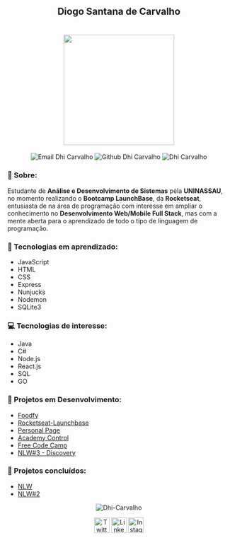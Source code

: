 <h2 align="center">
Diogo Santana de Carvalho
</h2>
<h1 align="center">
    <img src="https://images2.imgbox.com/7c/82/ADR3x8b2_o.jpg" width="250">
</h1>


<p align="center">
<img src="https://img.shields.io/badge/-Gmail-c14438?style=flat-square&logo=Gmail&logoColor=white&link=mailto:dhi.carvalho85@gmail.com" alt="Email Dhi Carvalho"/>
<img src="https://img.shields.io/badge/-Github-000?style=flat-square&logo=Github&logoColor=white&link=https://github.com/Dhi-Carvalho" alt="Github Dhi Carvalho"/>
<img src="https://komarev.com/ghpvc/?username=Dhi-Carvalho" alt="Dhi Carvalho" /> </p>
</p>

### 👦 Sobre:

Estudante de **Análise e Desenvolvimento de Sistemas** pela **UNINASSAU**, no momento realizando o **Bootcamp LaunchBase**, da **Rocketseat**, entusiasta de na área de programação com interesse em ampliar o conhecimento no **Desenvolvimento Web/Mobile Full Stack**, mas com a mente aberta para o aprendizado de todo o tipo de linguagem de programação.

### 📝 Tecnologias em aprendizado:

- JavaScript
- HTML
- CSS
- Express
- Nunjucks
- Nodemon
- SQLite3

### 💻 Tecnologias de interesse:

- Java
- C#
- Node.js
- React.js
- SQL
- GO

### 🔨 Projetos em Desenvolvimento:

- [Foodfy](https://github.com/Dhi-Carvalho/Foodfy)
- [Rocketseat-Launchbase](https://github.com/Dhi-Carvalho/Rocketseat-Launchbase)
- [Personal Page](https://github.com/Dhi-Carvalho/PersonalPage)
- [Academy Control](https://github.com/Dhi-Carvalho/academycontrol)
- [Free Code Camp](https://github.com/Dhi-Carvalho/freeCodeCamp)
- [NLW#3 - Discovery](https://github.com/Dhi-Carvalho/NLW3_Discovery)

### 🚀 Projetos concluídos:

- [NLW](https://github.com/Dhi-Carvalho/nlw)
- [NLW#2](https://github.com/Dhi-Carvalho/NLW2)

<p align="center">
<img src="https://github-readme-stats.vercel.app/api?username=Dhi-Carvalho&show_icons=true" alt="Dhi-Carvalho" />
</p>

<p align="center">
<a href="https://twitter.com/DhiCarvalho85" target="blank"><img align="center" src="https://cdn.jsdelivr.net/npm/simple-icons@3.0.1/icons/twitter.svg" alt="Twitter Dhi Carvalho" height="35" width="35" /></a>
<a href="https://www.linkedin.com/in/dhi-carvalho/" target="blank"><img align="center" src="https://cdn.jsdelivr.net/npm/simple-icons@3.0.1/icons/linkedin.svg" alt="Linkedin Dhi Carvalho" height="35" width="35" /></a>
<a href="https://www.instagram.com/dhicarvalho85/" target="blank"><img align="center" src="https://cdn.jsdelivr.net/npm/simple-icons@3.0.1/icons/instagram.svg" alt="Instagram Dhi Carvalho" height="35" width="35" /></a>
</p>
